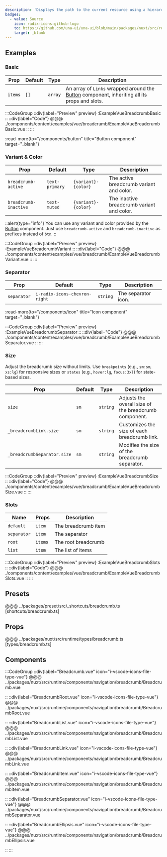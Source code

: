 ```yaml
---
description: 'Displays the path to the current resource using a hierarchy of links.'
badges:
  - value: Source
    icon: radix-icons:github-logo
    to: https://github.com/una-ui/una-ui/blob/main/packages/nuxt/src/runtime/components/navigation/breadcrumb/Breadcrumb.vue
    target: _blank
---
```


## Examples

### Basic

| Prop    | Default | Type    | Description                                                                                            |
| ------- | ------- | ------- | ------------------------------------------------------------------------------------------------------ |
| `items` | `[]`    | `array` | An array of `Links` wrapped around the [Button](button) component, inheriting all its props and slots. |

:::CodeGroup
::div{label="Preview" preview}
  :ExampleVueBreadcrumbBasic
::
::div{label="Code"}
@@@ ./components/content/examples/vue/breadcrumb/ExampleVueBreadcrumbBasic.vue
::
:::

:read-more{to="/components/button" title="Button component" target="_blank"}

### Variant & Color

| Prop                  | Default        | Type                | Description                                |
| --------------------- | -------------- | ------------------- | ------------------------------------------ |
| `breadcrumb-active`   | `text-primary` | `{variant}-{color}` | The active breadcrumb variant and color.   |
| `breadcrumb-inactive` | `text-muted`   | `{variant}-{color}` | The inactive breadcrumb variant and color. |

::alert{type="info"}
  You can use any variant and color provided by the [Button](button#variants) component. Just use `breadcrumb-active` and `breadcrumb-inactive` as prefixes instead of `btn`.
::

:::CodeGroup
::div{label="Preview" preview}
  :ExampleVueBreadcrumbVariant
::
::div{label="Code"}
@@@ ./components/content/examples/vue/breadcrumb/ExampleVueBreadcrumbVariant.vue
::
:::

### Separator

| Prop        | Default                       | Type     | Description         |
| ----------- | ----------------------------- | -------- | ------------------- |
| `separator` | `i-radix-icons-chevron-right` | `string` | The separator icon. |

:read-more{to="/components/icon" title="Icon component" target="_blank"}

:::CodeGroup
::div{label="Preview" preview}
  :ExampleVueBreadcrumbSeparator
::
::div{label="Code"}
@@@ ./components/content/examples/vue/breadcrumb/ExampleVueBreadcrumbSeparator.vue
::
:::

### Size

Adjust the breadcrumb size without limits. Use `breakpoints` (e.g., `sm:sm`, `xs:lg`) for responsive sizes or `states` (e.g., `hover:lg`, `focus:3xl`) for state-based sizes.

| Prop                        | Default | Type     | Description                                           |
| --------------------------- | ------- | -------- | ----------------------------------------------------- |
| `size`                      | `sm`    | `string` | Adjusts the overall size of the breadcrumb component. |
| `_breadcrumbLink.size`      | `sm`    | `string` | Customizes the size of each breadcrumb link.          |
| `_breadcrumbSeparator.size` | `sm`    | `string` | Modifies the size of the breadcrumb separator.        |

:::CodeGroup
::div{label="Preview" preview}
  :ExampleVueBreadcrumbSize
::
::div{label="Code"}
@@@ ./components/content/examples/vue/breadcrumb/ExampleVueBreadcrumbSize.vue
::
:::

### Slots

| Name        | Props   | Description         |
| ----------- | ------- | ------------------- |
| `default`   | `item`  | The breadcrumb item |
| `separator` | `item`  | The separator       |
| `root`      | `items` | The root breadcrumb |
| `list`      | `item`  | The list of items   |

:::CodeGroup
::div{label="Preview" preview}
  :ExampleVueBreadcrumbSlots
::
::div{label="Code"}
@@@ ./components/content/examples/vue/breadcrumb/ExampleVueBreadcrumbSlots.vue
::
:::

## Presets

@@@ ../packages/preset/src/_shortcuts/breadcrumb.ts [shortcuts/breadcrumb.ts]

## Props

@@@ ../packages/nuxt/src/runtime/types/breadcrumb.ts [types/breadcrumb.ts]

## Components

:::CodeGroup
::div{label="Breadcrumb.vue" icon="i-vscode-icons-file-type-vue"}
@@@ ../packages/nuxt/src/runtime/components/navigation/breadcrumb/Breadcrumb.vue

::
::div{label="BreadcrumbRoot.vue" icon="i-vscode-icons-file-type-vue"}
@@@ ../packages/nuxt/src/runtime/components/navigation/breadcrumb/BreadcrumbRoot.vue

::
::div{label="BreadcrumbList.vue" icon="i-vscode-icons-file-type-vue"}
@@@ ../packages/nuxt/src/runtime/components/navigation/breadcrumb/BreadcrumbList.vue

::
::div{label="BreadcrumbLink.vue" icon="i-vscode-icons-file-type-vue"}
@@@ ../packages/nuxt/src/runtime/components/navigation/breadcrumb/BreadcrumbLink.vue

::
::div{label="BreadcrumbItem.vue" icon="i-vscode-icons-file-type-vue"}
@@@ ../packages/nuxt/src/runtime/components/navigation/breadcrumb/BreadcrumbItem.vue

::
::div{label="BreadcrumbSeparator.vue" icon="i-vscode-icons-file-type-vue"}
@@@ ../packages/nuxt/src/runtime/components/navigation/breadcrumb/BreadcrumbSeparator.vue

::
::div{label="BreadcrumbEllipsis.vue" icon="i-vscode-icons-file-type-vue"}
@@@ ../packages/nuxt/src/runtime/components/navigation/breadcrumb/BreadcrumbEllipsis.vue

::
:::

